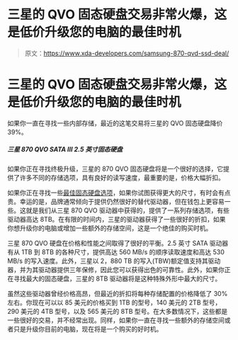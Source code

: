 # 三星的 QVO 固态硬盘交易非常火爆，这是低价升级您的电脑的最佳时机

> 原文：<https://www.xda-developers.com/samsung-870-qvd-ssd-deal/>

# 三星的 QVO 固态硬盘交易非常火爆，这是低价升级您的电脑的最佳时机

如果你一直在寻找一些内部存储，最近的这笔交易将三星的 QVO 固态硬盘降价 39%。

##### 三星 870 QVO SATA III 2.5 英寸固态硬盘

如果你正在寻找终极升级，三星的 870 QVO 固态硬盘将是一个很好的选择，它提供了许多不同的存储选项，具有良好的读写速度，最重要的是，价格大幅折扣。

如果你正在寻找一些[最佳固态硬盘选项](https://www.xda-developers.com/best-ssds-sata-nvme/)，如果你试图获得更大的尺寸，有时会有点贵。幸运的是，品牌通常倾向于提供仍然很好的替代驱动器，但在钱包上更容易一些。这就是我们从三星 870 QVO 驱动器中获得的，提供了一系列存储选项，有些驱动器高达 8TB。在有限的时间内，三星的驱动器获得了一些很好的折扣，如果你想升级你的电脑或增加一些额外的存储空间，这是一个绝佳的购买时机。

三星 870 QVO 硬盘在价格和性能之间取得了很好的平衡。2.5 英寸 SATA 驱动器有从 1TB 到 8TB 的各种尺寸，提供高达 560 MB/s 的顺序读取速度和高达 530 MB/s 的写入速度。此外，三星以 2，880 TB 的写入(TBW)额定值支持其驱动器，并为其驱动器提供三年保修，因此您可以获得出色的可靠性。此外，如果你正在寻找最大的固态硬盘，三星的 8TB 驱动器将是这种特殊外形中最大的尺寸。

虽然这些驱动器曾经价格高昂，但最近的折扣将每种存储配置的价格降低了 30%左右。你现在可以以 85 美元的价格买到 1TB 的型号，140 美元的 2TB 型号，290 美元的 4TB 型号，以及 565 美元的 8TB 型号。在大多数情况下，这些都是一些很好的交易，并不经常出现。同样，如果你一直在寻找一些额外的存储空间或者只是升级你目前的电脑，现在将是一个购买的好时机。